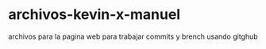# archivos-kevin-x-manuel
archivos para la pagina web para trabajar commits y brench usando gitghub 
